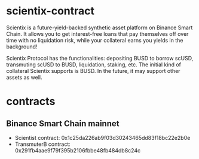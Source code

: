 # scientix-contract

Scientix is a future-yield-backed synthetic asset platform on Binance Smart Chain. It allows you to get interest-free loans that pay themselves off over time with no liquidation risk, while your collateral earns you yields in the background!

Scientix Protocol has the functionalities: depositing BUSD to borrow scUSD, transmuting scUSD to BUSD, liquidation, staking, etc. The initial kind of collateral Scientix supports is BUSD. In the future, it may support other assets as well.

# contracts
## Binance Smart Chain mainnet
- Scientist contract: 0x1c25da226ab9f03d30243465dd83f18bc22e2b0e
- TransmuterB contract: 0x291fb4aae9f79f395b2106fbbe48fb484db8c24c
